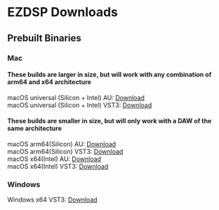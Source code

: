 # EZDSP Downloads

## Prebuilt Binaries

### Mac

#### These builds are larger in size, but will work with any combination of arm64 and x64 architecture

macOS universal (Silicon + Intel) AU: [Download](./assets/EZDSP_Mac_universal_AU.pkg)<br>
macOS universal (Silicon + Intel) VST3: [Download](./assets/EZDSP_Mac_universal_VST3.pkg)<br>

#### These builds are smaller in size, but will only work with a DAW of the same architecture

macOS arm64(Silicon) AU: [Download](./assets/EZDSP_Mac_arm64_AU.pkg)<br>
macOS arm64(Silicon) VST3: [Download](./assets/EZDSP_Mac_arm64_VST3.pkg)<br>
macOS x64(Intel) AU: [Download](./assets/EZDSP_Mac_x64_AU.pkg)<br>
macOS x64(Intel) VST3: [Download](./assets/EZDSP_Mac_x64_VST3.pkg)<br>

### Windows

Windows x64 VST3: [Download](./assets/EZDSP_Win64VST3.exe)
